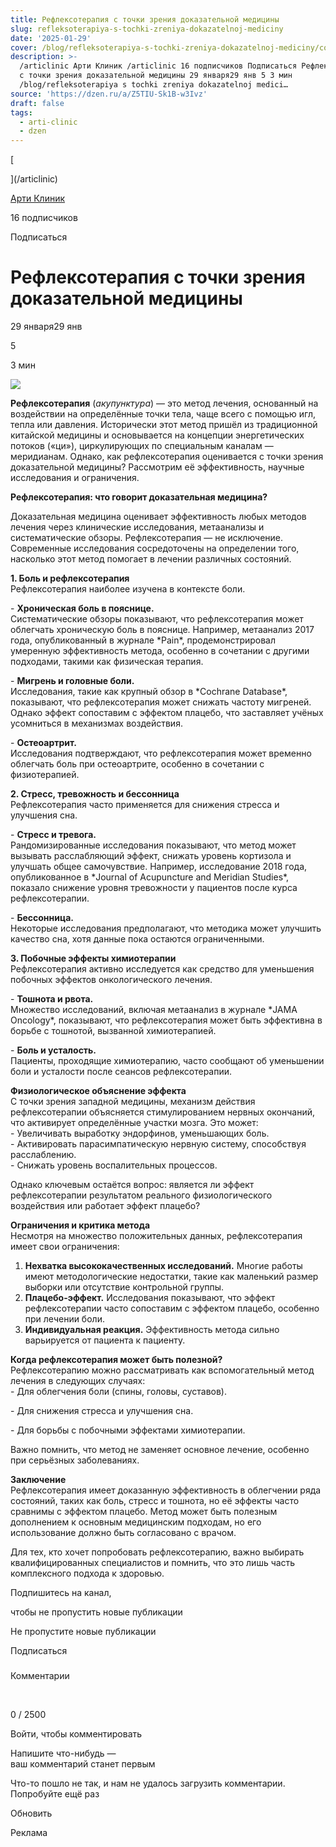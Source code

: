 ```yaml
---
title: Рефлексотерапия с точки зрения доказательной медицины
slug: refleksoterapiya-s-tochki-zreniya-dokazatelnoj-mediciny
date: '2025-01-29'
cover: /blog/refleksoterapiya-s-tochki-zreniya-dokazatelnoj-mediciny/cover.jpg
description: >-
  /articlinic Арти Клиник /articlinic 16 подписчиков Подписаться Рефлексотерапия
  с точки зрения доказательной медицины 29 января29 янв 5 3 мин
  /blog/refleksoterapiya s tochki zreniya dokazatelnoj medici…
source: 'https://dzen.ru/a/Z5TIU-Sk1B-w3Ivz'
draft: false
tags:
  - arti-clinic
  - dzen
---
```

[

](/articlinic)

[Арти Клиник](/articlinic)

16 подписчиков

Подписаться

# Рефлексотерапия с точки зрения доказательной медицины

29 января29 янв

5

3 мин

![](/blog/refleksoterapiya-s-tochki-zreniya-dokazatelnoj-mediciny/img-0.jpg)

  
**Рефлексотерапия** (_акупунктура_) — это метод лечения, основанный на воздействии на определённые точки тела, чаще всего с помощью игл, тепла или давления. Исторически этот метод пришёл из традиционной китайской медицины и основывается на концепции энергетических потоков («ци»), циркулирующих по специальным каналам — меридианам. Однако, как рефлексотерапия оценивается с точки зрения доказательной медицины? Рассмотрим её эффективность, научные исследования и ограничения.  
  
**Рефлексотерапия: что говорит доказательная медицина?**  
  
Доказательная медицина оценивает эффективность любых методов лечения через клинические исследования, метаанализы и систематические обзоры. Рефлексотерапия — не исключение. Современные исследования сосредоточены на определении того, насколько этот метод помогает в лечении различных состояний.  
  
**1\. Боль и рефлексотерапия**  
Рефлексотерапия наиболее изучена в контексте боли.  
  
\- **Хроническая боль в пояснице.**  
Систематические обзоры показывают, что рефлексотерапия может облегчать хроническую боль в пояснице. Например, метаанализ 2017 года, опубликованный в журнале \*Pain\*, продемонстрировал умеренную эффективность метода, особенно в сочетании с другими подходами, такими как физическая терапия.  
  
\- **Мигрень и головные боли.**  
Исследования, такие как крупный обзор в \*Cochrane Database\*, показывают, что рефлексотерапия может снижать частоту мигреней. Однако эффект сопоставим с эффектом плацебо, что заставляет учёных усомниться в механизмах воздействия.  
  
\- **Остеоартрит.**  
Исследования подтверждают, что рефлексотерапия может временно облегчать боль при остеоартрите, особенно в сочетании с физиотерапией.  
  
**2\. Стресс, тревожность и бессонница**  
Рефлексотерапия часто применяется для снижения стресса и улучшения сна.  
  
\- **Стресс и тревога.**  
Рандомизированные исследования показывают, что метод может вызывать расслабляющий эффект, снижать уровень кортизола и улучшать общее самочувствие. Например, исследование 2018 года, опубликованное в \*Journal of Acupuncture and Meridian Studies\*, показало снижение уровня тревожности у пациентов после курса рефлексотерапии.  
  
\- **Бессонница.**  
Некоторые исследования предполагают, что методика может улучшить качество сна, хотя данные пока остаются ограниченными.  
  
**3\. Побочные эффекты химиотерапии**  
Рефлексотерапия активно исследуется как средство для уменьшения побочных эффектов онкологического лечения.  
  
\- **Тошнота и рвота.**  
Множество исследований, включая метаанализ в журнале \*JAMA Oncology\*, показывают, что рефлексотерапия может быть эффективна в борьбе с тошнотой, вызванной химиотерапией.  
  
\- **Боль и усталость.**  
Пациенты, проходящие химиотерапию, часто сообщают об уменьшении боли и усталости после сеансов рефлексотерапии.  
  
**Физиологическое объяснение эффекта**  
С точки зрения западной медицины, механизм действия рефлексотерапии объясняется стимулированием нервных окончаний, что активирует определённые участки мозга. Это может:  
\- Увеличивать выработку эндорфинов, уменьшающих боль.  
\- Активировать парасимпатическую нервную систему, способствуя расслаблению.  
\- Снижать уровень воспалительных процессов.  
  
Однако ключевым остаётся вопрос: является ли эффект рефлексотерапии результатом реального физиологического воздействия или работает эффект плацебо?  
  
**Ограничения и критика метода**  
Несмотря на множество положительных данных, рефлексотерапия имеет свои ограничения:  
1. **Нехватка высококачественных исследований.** Многие работы имеют методологические недостатки, такие как маленький размер выборки или отсутствие контрольной группы.  
2. **Плацебо-эффект.** Исследования показывают, что эффект рефлексотерапии часто сопоставим с эффектом плацебо, особенно при лечении боли.  
3. **Индивидуальная реакция.** Эффективность метода сильно варьируется от пациента к пациенту.  
  
**Когда рефлексотерапия может быть полезной?**  
Рефлексотерапию можно рассматривать как вспомогательный метод лечения в следующих случаях:  
\- Для облегчения боли (спины, головы, суставов).

\- Для снижения стресса и улучшения сна.

\- Для борьбы с побочными эффектами химиотерапии.  
  
Важно помнить, что метод не заменяет основное лечение, особенно при серьёзных заболеваниях.  
  
**Заключение**  
Рефлексотерапия имеет доказанную эффективность в облегчении ряда состояний, таких как боль, стресс и тошнота, но её эффекты часто сравнимы с эффектом плацебо. Метод может быть полезным дополнением к основным медицинским подходам, но его использование должно быть согласовано с врачом.  
  
Для тех, кто хочет попробовать рефлексотерапию, важно выбирать квалифицированных специалистов и помнить, что это лишь часть комплексного подхода к здоровью.

Подпишитесь на канал,

чтобы не пропустить новые публикации

Не пропустите новые публикации

Подписаться

### 

Комментарии

⁠

0 / 2500

Войти, чтобы комментировать

Напишите что-нибудь —  
ваш комментарий станет первым

Что-то пошло не так, и нам не удалось загрузить комментарии. Попробуйте ещё раз

Обновить

Реклама
